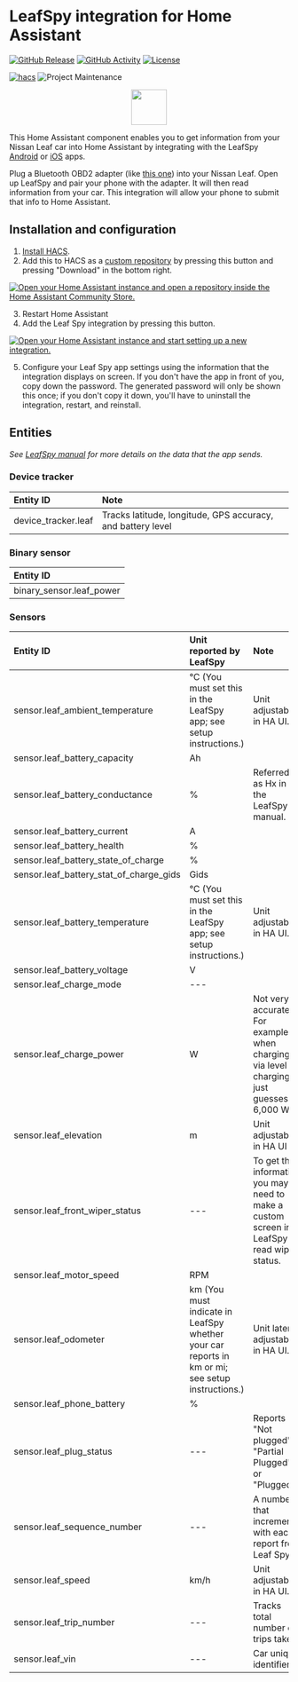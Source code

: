 # LeafSpy integration for Home Assistant

[![GitHub Release][releases-shield]][releases]
[![GitHub Activity][commits-shield]][commits]
[![License][license-shield]](LICENSE)

[![hacs][hacsbadge]][hacs]
![Project Maintenance][maintenance-shield]

<p align="center"><img src="leafspy.png" width="64"></p>

This Home Assistant component enables you to get information from your Nissan Leaf car into Home Assistant by integrating with the LeafSpy [Android](https://play.google.com/store/apps/details?id=com.Turbo3.Leaf_Spy_Pro&hl=en_US) or [iOS](https://apps.apple.com/us/app/leafspy-pro/id967376861) apps.

Plug a Bluetooth OBD2 adapter (like [this one](https://www.amazon.com/gp/product/B0755N61PW/ref=ppx_yo_dt_b_search_asin_title?ie=UTF8&psc=1)) into your Nissan Leaf. Open up LeafSpy and pair your phone with the adapter. It will then read information from your car. This integration will allow your phone to submit that info to Home Assistant.

## Installation and configuration

1. [Install HACS](https://www.hacs.xyz/docs/use/configuration/basic/).
2. Add this to HACS as a [custom repository](https://hacs.xyz/docs/faq/custom_repositories/) by pressing this button and pressing "Download" in the bottom right.

[![Open your Home Assistant instance and open a repository inside the Home Assistant Community Store.](https://my.home-assistant.io/badges/hacs_repository.svg)](https://my.home-assistant.io/redirect/hacs_repository/?owner=jesserockz&repository=ha-leafspy&category=integration)

3. Restart Home Assistant
4. Add the Leaf Spy integration by pressing this button.

[![Open your Home Assistant instance and start setting up a new integration.](https://my.home-assistant.io/badges/config_flow_start.svg)](https://my.home-assistant.io/redirect/config_flow_start/?domain=leafspy)
  
5. Configure your Leaf Spy app settings using the information that the integration displays on screen. If you don't have the app in front of you, copy down the password. The generated password will only be shown this once; if you don't copy it down, you'll have to uninstall the integration, restart, and reinstall.

## Entities
_See [LeafSpy manual](https://leafspy.com/wp-content/uploads/2024/04/LeafSpy-Help-1.5.0.pdf#page=70) for more details on the data that the app sends._

### Device tracker
| Entity ID | Note |
| :-- | :-- |
| device_tracker.leaf | Tracks latitude, longitude, GPS accuracy, and battery level |

### Binary sensor
| Entity ID |
| :-- |
| binary_sensor.leaf_power |

### Sensors
| Entity ID | Unit reported by LeafSpy | Note |
| :-- | :-- | :-- |
| sensor.leaf_ambient_temperature | °C (You must set this in the LeafSpy app; see setup instructions.) | Unit adjustable in HA UI. |
| sensor.leaf_battery_capacity | Ah | |
| sensor.leaf_battery_conductance | % | Referred to as Hx in the LeafSpy manual. |
| sensor.leaf_battery_current | A | |
| sensor.leaf_battery_health | % | | 
| sensor.leaf_battery_state_of_charge | % | |
| sensor.leaf_battery_stat_of_charge_gids |  Gids | |
| sensor.leaf_battery_temperature | °C (You must set this in the LeafSpy app; see setup instructions.) | Unit adjustable in HA UI. |
| sensor.leaf_battery_voltage | V | |
| sensor.leaf_charge_mode | --- | |
| sensor.leaf_charge_power | W | Not very accurate. For example, when charging via level 2 charging, it just guesses 6,000 W. |
| sensor.leaf_elevation | m | Unit adjustable in HA UI |
| sensor.leaf_front_wiper_status | --- | To get this information you may need to make a custom screen in LeafSpy to read wiper status. |
| sensor.leaf_motor_speed | RPM | |
| sensor.leaf_odometer | km (You must indicate in LeafSpy whether your car reports in km or mi; see setup instructions.) | Unit later adjustable in HA UI. |
| sensor.leaf_phone_battery | % | |
| sensor.leaf_plug_status | --- | Reports "Not plugged", "Partial Plugged", or "Plugged." |
| sensor.leaf_sequence_number | --- | A number that increments with each report from Leaf Spy. |
| sensor.leaf_speed | km/h | Unit adjustable in HA UI. |
| sensor.leaf_trip_number | --- | Tracks total number of trips taken. |
| sensor.leaf_vin | ---  | Car unique identifier. | 


[commits-shield]: https://img.shields.io/github/commit-activity/y/jesserockz/ha-leafspy.svg?style=for-the-badge
[commits]: https://github.com/jesserockz/ha-leafspy/commits/main
[hacs]: https://github.com/custom-components/hacs
[hacsbadge]: https://img.shields.io/badge/HACS-Custom-orange.svg?style=for-the-badge
[license-shield]: https://img.shields.io/github/license/jesserockz/ha-leafspy.svg?style=for-the-badge
[maintenance-shield]: https://img.shields.io/badge/maintainer-Will%20Adler%20%40wtadler-blue.svg?style=for-the-badge
[releases-shield]: https://img.shields.io/github/release/jesserockz/ha-leafspy.svg?style=for-the-badge
[releases]: https://github.com/jesserockz/ha-leafspy/releases
